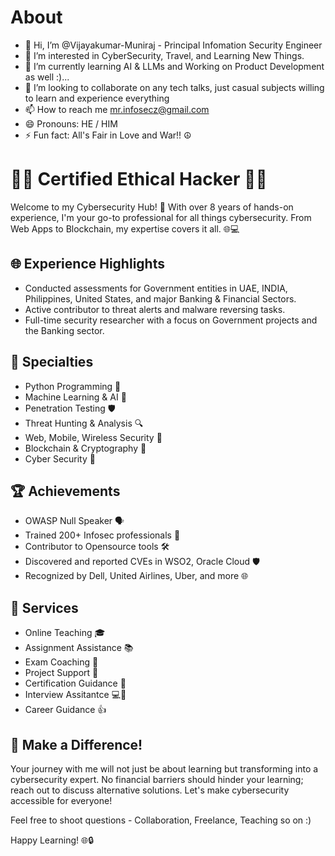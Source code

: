 # About
- 👋 Hi, I’m @Vijayakumar-Muniraj - Principal Infomation Security Engineer
- 👀 I’m interested in CyberSecurity, Travel, and Learning New Things.
- 🌱 I’m currently learning AI & LLMs and Working on Product Development as well :)...
- 💞️ I’m looking to collaborate on any tech talks, just casual subjects willing to learn and experience everything 
- 📫 How to reach me mr.infosecz@gmail.com
- 😄 Pronouns: HE / HIM
- ⚡ Fun fact: All's Fair in Love and War!! ☮️

<!---
Vijayakumar-Muniraj/Vijayakumar-Muniraj is a ✨ special ✨ repository because its `README.md` (this file) appears on your GitHub profile.
You can click the Preview link to take a look at your changes.
--->


# 👨‍💻 Certified Ethical Hacker 👨‍💼

Welcome to my Cybersecurity Hub! 🚀 With over 8 years of hands-on experience, I'm your go-to professional for all things cybersecurity. From Web Apps to Blockchain, my expertise covers it all. 🌐💻

## 🌐 Experience Highlights

- Conducted assessments for Government entities in UAE, INDIA, Philippines, United States, and major Banking & Financial Sectors.
- Active contributor to threat alerts and malware reversing tasks.
- Full-time security researcher with a focus on Government projects and the Banking sector.

## 🚀 Specialties

- Python Programming 🐍
- Machine Learning & AI 🤖
- Penetration Testing 🛡️
- Threat Hunting & Analysis 🔍
- Web, Mobile, Wireless Security 📱
- Blockchain & Cryptography 🔐
- Cyber Security 🔐

## 🏆 Achievements

- OWASP Null Speaker 🗣️
- Trained 200+ Infosec professionals 👥
- Contributor to Opensource tools 🛠️
- Discovered and reported CVEs in WSO2, Oracle Cloud 🛡️
- Recognized by Dell, United Airlines, Uber, and more 🌐

## 💼 Services

- Online Teaching 🎓
- Assignment Assistance 📚
- Exam Coaching 📝
- Project Support 🤝
- Certification Guidance 🏅
- Interview Assitantce 💻💯
- Career Guidance 👍


## 🌟 Make a Difference!

Your journey with me will not just be about learning but transforming into a cybersecurity expert. No financial barriers should hinder your learning; reach out to discuss alternative solutions. Let's make cybersecurity accessible for everyone!

Feel free to shoot questions - Collaboration, Freelance, Teaching so on :) 

Happy Learning! 🌐🔒
